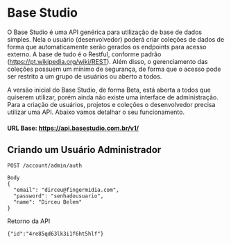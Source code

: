 # Base Studio

O Base Studio é uma API genérica para utilização de base de dados simples. Nela o usuário (desenvolvedor) poderá criar coleções de dados de forma que automaticamente serão gerados os endpoints para acesso externo. A base de tudo é o Restful, conforme padrão (https://pt.wikipedia.org/wiki/REST). Além disso, o gerenciamento das coleções possuem um mínimo de segurança, de forma que o acesso pode ser restrito a um grupo de usuários ou aberto a todos. 

A versão inicial do Base Studio, de forma Beta, está aberta a todos que quiserem utilizar, porém ainda não existe uma interface de administração. Para a criação de usuários, projetos e coleções o desenvolvedor precisa utilizar uma API. Abaixo vamos detalhar o seu funcionamento.

#### URL Base: https://api.basestudio.com.br/v1/

## Criando um Usuário Administrador

```
POST /account/admin/auth
```
```
Body
{
  "email": "dirceu@fingermidia.com",
  "password": "senhadousuario",
  "name": "Dirceu Belem"
}
```
Retorno da API
```
{"id":"4re85qd63lk3i1f6ht5hlf"}
```

